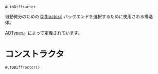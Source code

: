 ```
AutoDiffractor
```

自動微分のための [Diffractor.jl](https://github.com/JuliaDiff/Diffractor.jl) バックエンドを選択するために使用される構造体。

[ADTypes.jl](https://github.com/SciML/ADTypes.jl) によって定義されています。

# コンストラクタ

```
AutoDiffractor()
```
